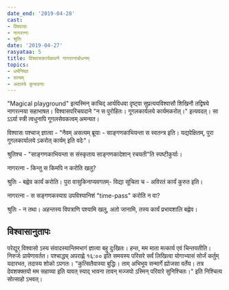 ```yaml
---
date_end: '2019-04-28'
cast:
- विश्वासः
- नागरत्ना
- श्रुतिः
date: '2019-04-27'
rasyataa: 5
title: विश्वासकार्यकथने नागरत्नाबोधनम्
topics:
- धर्मनिष्ठा
- सत्यम्
- अदास्ये कुभावनाः
---
```


"Magical playground" इत्यस्मिन् काचिद् आर्यविधवा दृष्ट्वा सुप्रत्ययविश्वासौ शिखिनौ तद्विषये नागरत्नया सहाभाषत। विश्वासपरिचयदाने "न स पुरोहितः। गूगलकार्यलये कार्यमकरोत्।" इत्यवदत्। सा ऽऽर्या स्त्री त्वधुनापि गूगलसेवकत्वम् अमन्यत।

विश्वासः पश्चाज् ज्ञात्वा - "नैवम् असत्यम् ब्रूयाः - साङ्गणकाभियन्ता स स्वतन्त्र इति। यद्यपेक्षितम्, पुरा गूगलकार्यालये ऽकरोत् कार्यम् इति वदेः"।

श्रुतिश्च - "साङ्गणकाभियन्ता स संस्कृताय साङ्गणकादेशान् रचयती"ति स्पष्टीकुर्याः। 

नागरत्ना - किन्तु स किमपि न करोति खलु?

श्रुतिः - बह्वेव कार्यं करोति। पुरा वासुकिनाप्यवगतम्- विद्या सूचिता च - अविरतं कार्यं कुरुत इति। 

नागरत्ना - स सङ्गणकस्याग्र उपविश्यानिशं "time-pass" करोति न वा?

श्रुतिः - न तथा। अहन्तस्य विपत्राणि पश्यामि खलु, अतो जानामि, तस्य कार्यं प्रभावशालि बह्वेव। 

## विश्वासानुतापः
परेद्युर् विश्वासो ऽस्य संवादस्यान्तिमभागं ज्ञात्वा बहु दुःखितः। हन्त, मम माता मत्कार्य एवं चिन्तयतीति। निरुर्जः प्रायेणावर्तत। पश्चाद्ध्य् अपराह्णे १६:०० इति समयस्य परिसरे सर्वं लिखित्वा योगाभ्यासं सोर्जं कर्तुम् यदारभत, तदास्य शोको ऽपगतः। "कुत्सितैवास्या बुद्धिः। ताम् अभिभूय सन्मार्गे ह्योजसा वर्तेय। तत्र देवशक्क्तयो मम सहाय्या इति यावत् स्याद् भावना तावन् मज्जयो ऽस्मिन् परिवारे सुनिश्चितः।" इति निश्चित्य सोत्साहो ऽभवत्।